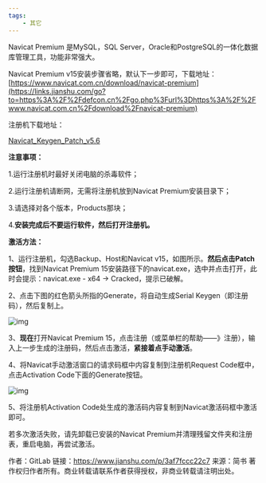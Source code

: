 ```yaml
---
tags:
    - 其它
---
```


Navicat Premium 是MySQL，SQL Server，Oracle和PostgreSQL的一体化数据库管理工具，功能非常强大。

Navicat Premium v15安装步骤省略，默认下一步即可，下载地址：[https://www.navicat.com.cn/download/navicat-premium](https://links.jianshu.com/go?to=https%3A%2F%2Fdefcon.cn%2Fgo.php%3Furl%3Dhttps%3A%2F%2Fwww.navicat.com.cn%2Fdownload%2Fnavicat-premium)

注册机下载地址：

[Navicat_Keygen_Patch_v5.6](https://links.jianshu.com/go?to=https%3A%2F%2Fdefcon.cn%2Fgo.php%3Furl%3Dhttps%3A%2F%2F306t.com%2Ffile%2F1855579-449147144)

**注意事项：**

1.运行注册机时最好关闭电脑的杀毒软件；

2.运行注册机请断网，无需将注册机放到Navicat Premium安装目录下；

3.请选择对各个版本，Products那块；

4.**安装完成后不要运行软件，然后打开注册机。**

**激活方法：**

1、运行注册机，勾选Backup、Host和Navicat v15，如图所示。**然后点击Patch按钮**，找到Navicat Premium 15安装路径下的navicat.exe，选中并点击打开，此时会提示：navicat.exe - x64 -> Cracked，提示已破解。

2、点击下图的红色箭头所指的Generate，将自动生成Serial Keygen（即注册码），然后复制上。



![img](https:////upload-images.jianshu.io/upload_images/265277-3fcfb4b634a13f90.png?imageMogr2/auto-orient/strip|imageView2/2/w/725/format/webp)

3、**现在**打开Navicat Premium 15，点击注册（或菜单栏的帮助——》注册），输入上一步生成的注册码，然后点击激活，**紧接着点手动激活**。

4、将Navicat手动激活窗口的请求码框中内容复制到注册机Request Code框中，点击Activation Code下面的Generate按钮。



![img](https:////upload-images.jianshu.io/upload_images/265277-f2d6a56e1703aa10.png?imageMogr2/auto-orient/strip|imageView2/2/w/642/format/webp)

5、将注册机Activation Code处生成的激活码内容复制到Navicat激活码框中激活即可。

若多次激活失败，请先卸载已安装的Navicat Premium并清理残留文件夹和注册表，重启电脑，再尝试激活。



作者：GitLab
链接：https://www.jianshu.com/p/3af7fccc22c7
来源：简书
著作权归作者所有。商业转载请联系作者获得授权，非商业转载请注明出处。